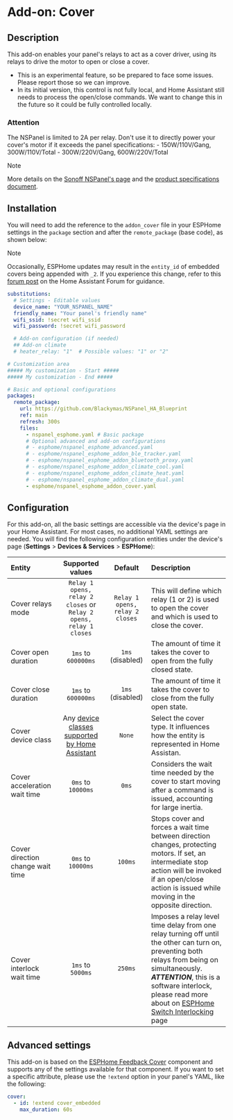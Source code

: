 # Add-on: Cover

## Description

This add-on enables your panel's relays to act as a cover driver,
using its relays to drive the motor to open or close a cover.

- This is an experimental feature, so be prepared to face some issues.
  Please report those so we can improve.
- In its initial version, this control is not fully local,
  and Home Assistant still needs to process the open/close commands.
  We want to change this in the future so it could be fully controlled locally.

### Attention
The NSPanel is limited to 2A per relay.
Don't use it to directly power your cover's motor if it exceeds the panel specifications:
    - 150W/110V/Gang, 300W/110V/Total
    - 300W/220V/Gang, 600W/220V/Total

> [!NOTE]
> More details on the [Sonoff NSPanel's page](https://sonoff.tech/product/central-control-panel/nspanel/)
> and the [product specifications document](https://sonoff.tech/wp-content/uploads/2021/11/%E4%BA%A7%E5%93%81%E5%8F%82%E6%95%B0%E8%A1%A8-NSPanel-20210831.pdf).

## Installation

You will need to add the reference to the `addon_cover` file in your ESPHome 
settings in the `package` section and after the `remote_package` (base code), 
as shown below:

> [!NOTE]
> Occasionally, ESPHome updates may result in the `entity_id` of embedded covers 
> being appended with `_2`. If you experience this change, refer to this [forum 
> post](https://community.home-assistant.io/t/esphome-devices-all-renamed-with-2-added/388146)
> on the Home Assistant Forum for guidance.

```yaml
substitutions:
  # Settings - Editable values
  device_name: "YOUR_NSPANEL_NAME"
  friendly_name: "Your panel's friendly name"
  wifi_ssid: !secret wifi_ssid
  wifi_password: !secret wifi_password

  # Add-on configuration (if needed)
  ## Add-on climate
  # heater_relay: "1"  # Possible values: "1" or "2"

# Customization area
##### My customization - Start #####
##### My customization - End #####

# Basic and optional configurations
packages:
  remote_package:
    url: https://github.com/Blackymas/NSPanel_HA_Blueprint
    ref: main
    refresh: 300s
    files:
      - nspanel_esphome.yaml # Basic package
      # Optional advanced and add-on configurations
      # - esphome/nspanel_esphome_advanced.yaml
      # - esphome/nspanel_esphome_addon_ble_tracker.yaml
      # - esphome/nspanel_esphome_addon_bluetooth_proxy.yaml
      # - esphome/nspanel_esphome_addon_climate_cool.yaml
      # - esphome/nspanel_esphome_addon_climate_heat.yaml
      # - esphome/nspanel_esphome_addon_climate_dual.yaml
      - esphome/nspanel_esphome_addon_cover.yaml
```

## Configuration

For this add-on, all the basic settings are accessible via the device's page in
your Home Assistant. For most cases, no additional YAML settings are needed.
You will find the following configuration entities under the device's page (**Settings** > **Devices & Services** > **ESPHome**):


<!-- markdownlint-disable MD013 MD033 -->
|Entity|Supported values|Default|Description|
|:-|:-:|:-:|:-|
|Cover relays mode|`Relay 1 opens, relay 2 closes` or `Relay 2 opens, relay 1 closes`|`Relay 1 opens, relay 2 closes`|This will define which relay (1 or 2) is used to open the cover and which is used to close the cover.|
|Cover open duration|`1ms` to `600000ms`|`1ms` (disabled)|The amount of time it takes the cover to open from the fully closed state.|
|Cover close duration|`1ms` to `600000ms`|`1ms` (disabled)|The amount of time it takes the cover to close from the fully open state.|
|Cover device class|Any [device classes supported by Home Assistant](https://www.home-assistant.io/integrations/cover/#device-class)|`None`|Select the cover type. It influences how the entity is represented in Home Assistan.|
|Cover acceleration wait time|`0ms` to `10000ms`|`0ms`|Considers the wait time needed by the cover to start moving after a command is issued, accounting for large inertia.|
|Cover direction change wait time|`0ms` to `10000ms`|`100ms`|Stops cover and forces a wait time between direction changes, protecting motors. If set, an intermediate stop action will be invoked if an open/close action is issued while moving in the opposite direction.|
|Cover interlock wait time|`1ms` to `5000ms`|`250ms`|Imposes a relay level time delay from one relay turning off until the other can turn on, preventing both relays from being on simultaneously.<br>***ATTENTION***, this is a software interlock, please read more about on [ESPHome Switch Interlocking](https://esphome.io/components/switch/gpio.html#interlocking) page|
<!-- markdownlint-enable MD013 MD033 -->

## Advanced settings

This add-on is based on the [ESPHome Feedback Cover](https://esphome.io/components/cover/feedback.html) component and supports any of the settings available for that component.
If you want to set a specific attribute, please use the `!extend` option in your panel's YAML, like the following:

```yaml
cover:
  - id: !extend cover_embedded
    max_duration: 60s
```
